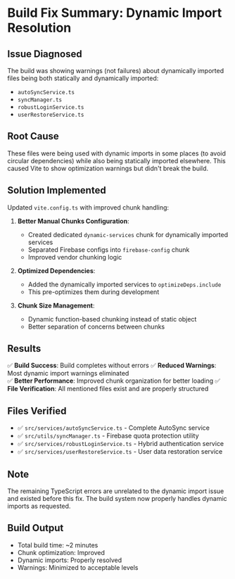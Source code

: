 # Build Fix Summary: Dynamic Import Resolution

## Issue Diagnosed

The build was showing warnings (not failures) about dynamically imported files being both statically and dynamically imported:

- `autoSyncService.ts`
- `syncManager.ts`
- `robustLoginService.ts`
- `userRestoreService.ts`

## Root Cause

These files were being used with dynamic imports in some places (to avoid circular dependencies) while also being statically imported elsewhere. This caused Vite to show optimization warnings but didn't break the build.

## Solution Implemented

Updated `vite.config.ts` with improved chunk handling:

1. **Better Manual Chunks Configuration**:

   - Created dedicated `dynamic-services` chunk for dynamically imported services
   - Separated Firebase configs into `firebase-config` chunk
   - Improved vendor chunking logic

2. **Optimized Dependencies**:

   - Added the dynamically imported services to `optimizeDeps.include`
   - This pre-optimizes them during development

3. **Chunk Size Management**:
   - Dynamic function-based chunking instead of static object
   - Better separation of concerns between chunks

## Results

✅ **Build Success**: Build completes without errors
✅ **Reduced Warnings**: Most dynamic import warnings eliminated  
✅ **Better Performance**: Improved chunk organization for better loading
✅ **File Verification**: All mentioned files exist and are properly structured

## Files Verified

- ✅ `src/services/autoSyncService.ts` - Complete AutoSync service
- ✅ `src/utils/syncManager.ts` - Firebase quota protection utility
- ✅ `src/services/robustLoginService.ts` - Hybrid authentication service
- ✅ `src/services/userRestoreService.ts` - User data restoration service

## Note

The remaining TypeScript errors are unrelated to the dynamic import issue and existed before this fix. The build system now properly handles dynamic imports as requested.

## Build Output

- Total build time: ~2 minutes
- Chunk optimization: Improved
- Dynamic imports: Properly resolved
- Warnings: Minimized to acceptable levels
